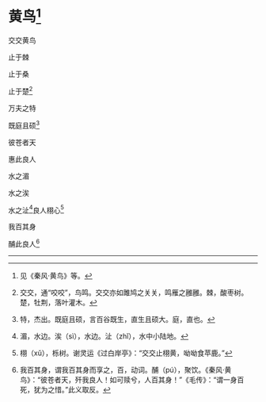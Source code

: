    

# 黄鸟[^1]

交交黄鸟

止于棘

止于桑

止于楚[^2]

万夫之特

既庭且硕[^3]

彼苍者天

惠此良人

水之湄

水之涘

水之沚[^4]良人栩心[^5]

我百其身

酺此良人[^6]

* * *

[^1]: 见《秦风·黄鸟》等。
[^2]: 交交，通“咬咬”，鸟鸣。交交亦如雎鸠之关关，鸣雁之雝雝。棘，酸枣树。楚，牡荆，落叶灌木。
[^3]: 特，杰出。既庭且硕，言百谷既生，直生且硕大。庭，直也。
[^4]: 湄，水边。涘（sì），水边。沚（zhǐ），水中小陆地。
[^5]: 栩（xǔ），栎树。谢灵运《过白岸亭》：“交交止栩黄，呦呦食苹鹿。”
[^6]: 我百其身，谓我百其身而享之，百，动词。酺（pú），聚饮。《秦风·黄鸟》：“彼苍者天，歼我良人！如可赎兮，人百其身！”《毛传》：“谓一身百死，犹为之惜。”此义取反。